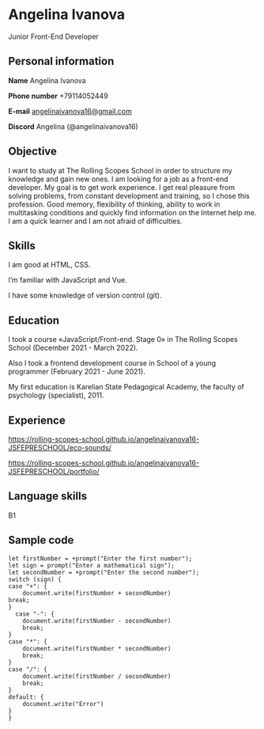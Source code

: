 # Angelina Ivanova
Junior Front-End Developer
## Personal information
**Name** Angelina Ivanova

**Phone number** +79114052449

**E-mail** angelinaivanova16@gmail.com

**Discord** Angelina (@angelinaivanova16)

## Objective
I want to study at The Rolling Scopes School in order to structure my knowledge and gain new ones. I am looking for a job as a front-end developer. My goal is to get work experience. I get real pleasure from solving problems, from constant development and training, so I chose this profession. Good memory, flexibility of thinking, ability to work in multitasking conditions and quickly find information on the Internet help me. I am a quick learner and I am not afraid of difficulties.
## Skills
I am good at HTML, CSS.

I’m familiar with JavaScript and Vue.

I have some knowledge of version control (git).
## Education
I took a course «JavaScript/Front-end. Stage 0» in The Rolling Scopes School (December 2021 - March 2022).

Also I took a frontend development course in School of a young programmer (February 2021 - June 2021).

My first education is Karelian State Pedagogical Academy, the faculty of psychology (specialist), 2011.

## Experience
https://rolling-scopes-school.github.io/angelinaivanova16-JSFEPRESCHOOL/eco-sounds/

https://rolling-scopes-school.github.io/angelinaivanova16-JSFEPRESCHOOL/portfolio/
## Language skills
B1
## Sample code

    let firstNumber = +prompt("Enter the first number");
    let sign = prompt("Enter a mathematical sign");
    let secondNumber = +prompt("Enter the second number");
    switch (sign) {
    case "+": {
		document.write(firstNumber + secondNumber)
    break;
	}
	  case "-": {
		document.write(firstNumber - secondNumber)
		break;
	}
	case "*": {
		document.write(firstNumber * secondNumber)
		break;
	}
	case "/": {
		document.write(firstNumber / secondNumber)
		break;
	}
	default: {
		document.write("Error")
	}
    }


